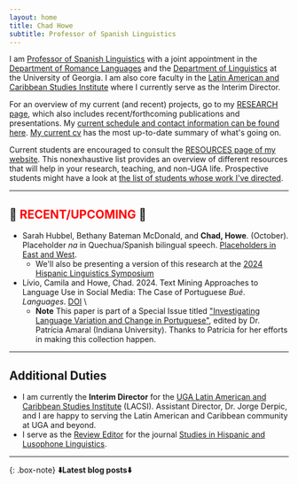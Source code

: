 ```yaml
---
layout: home
title: Chad Howe
subtitle: Professor of Spanish Linguistics
---
```

I am [Professor of Spanish Linguistics](http://rom.uga.edu/directory/people/chad-howe) with a joint appointment in the [Department of Romance Languages](http://rom.uga.edu/) and the [Department of Linguistics](http://www.linguistics.uga.edu/) at the University of Georgia. I am also core faculty in the [Latin American and Caribbean Studies Institute](https://www.lacsi.uga.edu/) where I currently serve as the Interim Director.

For an overview of my current (and recent) projects, go to my [RESEARCH page](research.md), which also includes recent/forthcoming publications and presentations. My [current schedule and contact information can be found here](contact.md). [My current cv](HoweCV.pdf) has the most up-to-date summary of what's going on.

Current students are encouraged to consult the [RESOURCES page of my website](resources.md). This nonexhaustive list provides an overview of different resources that will help in your research, teaching, and non-UGA life. Prospective students might have a look at [the list of students whose work I've directed](students.md).

***

## 📢 <span style="color:red">RECENT/UPCOMING</span> 📢
- Sarah Hubbel, Bethany Bateman McDonald, and **Chad, Howe**. (October). Placeholder *na* in Quechua/Spanish bilingual speech. [Placeholders in East and West](https://www.romanistik.de/aktuelles/7309).
  + We'll also be presenting a version of this research at the [2024 Hispanic Linguistics Symposium](https://www.unomaha.edu/foreign-languages/hispanic-linguistics-symposium/index.php)
- Lívio, Camila and Howe, Chad. 2024. Text Mining Approaches to Language Use in Social Media:
The Case of Portuguese *Bué*. *Languages*. [DOI](https://www.mdpi.com/2226-471X/9/3/82) \
  + **Note** This paper is part of a Special Issue titled ["Investigating Language Variation and Change in Portuguese"](https://www.mdpi.com/journal/languages/special_issues/HAXETJT8N2), edited by Dr. Patrícia Amaral (Indiana University). Thanks to Patrícia for her efforts in making this collection happen.

***

## Additional Duties

* I am currently the **Interim Director** for the [UGA Latin American and Caribbean Studies Institute](https://www.lacsi.uga.edu/) (LACSI). Assistant Director, Dr. Jorge Derpic, and I are happy to serving the Latin American and Caribbean community at UGA and beyond. 
* I serve as the [Review Editor](revieweditor.md) for the journal [Studies in Hispanic and Lusophone Linguistics](https://www.degruyter.com/view/journals/shll/shll-overview.xml?language=en&tab_body=editorialContent-75079).
  

***

{: .box-note}
**⬇️Latest blog posts⬇️** 
